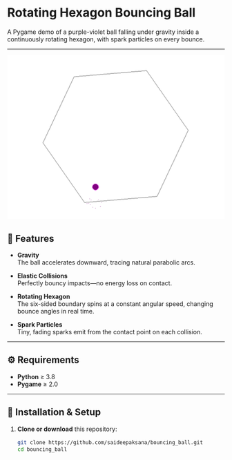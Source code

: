 # Rotating Hexagon Bouncing Ball

A Pygame demo of a purple-violet ball falling under gravity inside a continuously rotating hexagon, with spark particles on every bounce.

---

![Demo of rotating hexagon bounce](assets/demo.png)

## 🎨 Features

- **Gravity**  
  The ball accelerates downward, tracing natural parabolic arcs.

- **Elastic Collisions**  
  Perfectly bouncy impacts—no energy loss on contact.

- **Rotating Hexagon**  
  The six-sided boundary spins at a constant angular speed, changing bounce angles in real time.

- **Spark Particles**  
  Tiny, fading sparks emit from the contact point on each collision.

---

## ⚙️ Requirements

- **Python** ≥ 3.8  
- **Pygame** ≥ 2.0  

---

## 🚀 Installation & Setup

1. **Clone or download** this repository:
   ```bash
   git clone https://github.com/saideepaksana/bouncing_ball.git
   cd bouncing_ball
